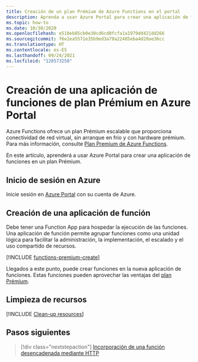 ```yaml
---
title: Creación de un plan Prémium de Azure Functions en el portal
description: Aprenda a usar Azure Portal para crear una aplicación de funciones que se ejecute en el plan Prémium.
ms.topic: how-to
ms.date: 10/30/2020
ms.openlocfilehash: e510eb85cb0e30cd6cd0fcfa1a1979dd421dd266
ms.sourcegitcommit: f6e2ea5571e35b9ed3a79a22485eba4d20ae36cc
ms.translationtype: HT
ms.contentlocale: es-ES
ms.lasthandoff: 09/24/2021
ms.locfileid: "128573258"
---
```

# <a name="create-a-premium-plan-function-app-in-the-azure-portal"></a>Creación de una aplicación de funciones de plan Prémium en Azure Portal

Azure Functions ofrece un plan Prémium escalable que proporciona conectividad de red virtual, sin arranque en frío y con hardware prémium. Para más información, consulte [Plan Premium de Azure Functions](functions-premium-plan.md). 

En este artículo, aprenderá a usar Azure Portal para crear una aplicación de funciones en un plan Prémium. 

## <a name="sign-in-to-azure"></a>Inicio de sesión en Azure

Inicie sesión en [Azure Portal](https://portal.azure.com) con su cuenta de Azure.

## <a name="create-a-function-app"></a>Creación de una aplicación de función

Debe tener una Function App para hospedar la ejecución de las funciones. Una aplicación de función permite agrupar funciones como una unidad lógica para facilitar la administración, la implementación, el escalado y el uso compartido de recursos.

[!INCLUDE [functions-premium-create](../../includes/functions-premium-create.md)]

Llegados a este punto, puede crear funciones en la nueva aplicación de funciones. Estas funciones pueden aprovechar las ventajas del [plan Prémium](functions-premium-plan.md).

## <a name="clean-up-resources"></a>Limpieza de recursos

[!INCLUDE [Clean-up resources](../../includes/functions-quickstart-cleanup.md)]

## <a name="next-steps"></a>Pasos siguientes

> [!div class="nextstepaction"]
> [Incorporación de una función desencadenada mediante HTTP](./functions-create-function-app-portal.md#create-function)
